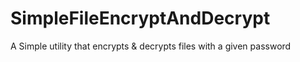 # SimpleFileEncryptAndDecrypt
A Simple utility that encrypts &amp; decrypts files with a given password
